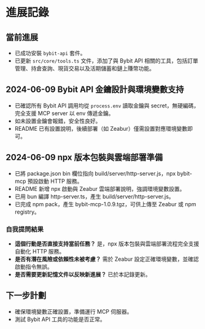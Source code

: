 # 進展記錄

## 當前進展
- 已成功安裝 `bybit-api` 套件。
- 已更新 `src/core/tools.ts` 文件，添加了與 Bybit API 相關的工具，包括訂單管理、持倉查詢、現貨交易以及活期儲蓄和鏈上賺幣功能。

## 2024-06-09 Bybit API 金鑰設計與環境變數支持
- 已確認所有 Bybit API 調用均從 `process.env` 讀取金鑰與 secret，無硬編碼，完全支援 MCP server 以 env 傳遞金鑰。
- 如未設置金鑰會報錯，安全性良好。
- README 已有設置說明，後續部署（如 Zeabur）僅需設置對應環境變數即可。

## 2024-06-09 npx 版本包裝與雲端部署準備
- 已將 package.json bin 欄位指向 build/server/http-server.js，npx bybit-mcp 預設啟動 HTTP 服務。
- README 新增 npx 啟動與 Zeabur 雲端部署說明，強調環境變數設置。
- 已用 bun 編譯 http-server.ts，產生 build/server/http-server.js。
- 已完成 npm pack，產生 bybit-mcp-1.0.9.tgz，可供上傳至 Zeabur 或 npm registry。

### 自我提問結果
- **這個行動是否直接支持當前任務？** 是，npx 版本包裝與雲端部署流程完全支援自動化 HTTP 服務。
- **是否有潛在風險或依賴性未被考慮？** 需於 Zeabur 設定正確環境變數，並確認啟動指令無誤。
- **是否需要更新記憶文件以反映新進展？** 已於本記錄更新。

## 下一步計劃
- 確保環境變數正確設置，準備運行 MCP 伺服器。
- 測試 Bybit API 工具的功能是否正常。 